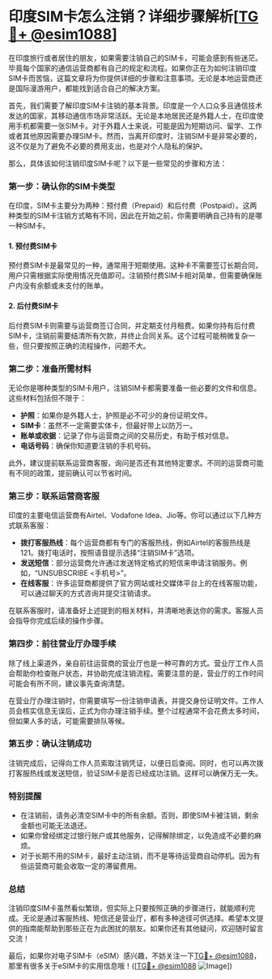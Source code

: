 # 印度SIM卡怎么注销？详细步骤解析[[TG💪+ @esim1088](https://t.me/s/esim1088)]

在印度旅行或者居住的朋友，如果需要注销自己的SIM卡，可能会感到有些迷茫。毕竟每个国家的通信运营商都有自己的规定和流程。如果你正在为如何注销印度SIM卡而苦恼，这篇文章将为你提供详细的步骤和注意事项。无论是本地运营商还是国际漫游用户，都能找到适合自己的解决方案。

首先，我们需要了解印度SIM卡注销的基本背景。印度是一个人口众多且通信技术发达的国家，其移动通信市场非常活跃。无论是本地居民还是外籍人士，在印度使用手机都需要一张SIM卡。对于外籍人士来说，可能是因为短期访问、留学、工作或者其他原因需要办理SIM卡。然而，当离开印度时，注销SIM卡是非常必要的，这不仅是为了避免不必要的费用支出，也是对个人隐私的保护。

那么，具体该如何注销印度SIM卡呢？以下是一些常见的步骤和方法：

### **第一步：确认你的SIM卡类型**
在印度，SIM卡主要分为两种：预付费（Prepaid）和后付费（Postpaid）。这两种类型的SIM卡注销方式略有不同，因此在开始之前，你需要明确自己持有的是哪一种SIM卡。

#### **1. 预付费SIM卡**
预付费SIM卡是最常见的一种，通常用于短期使用。这种卡不需要签订长期合同，用户只需根据实际使用情况充值即可。注销预付费SIM卡相对简单，但需要确保账户内没有余额或未支付的账单。

#### **2. 后付费SIM卡**
后付费SIM卡则需要与运营商签订合同，并定期支付月租费。如果你持有后付费SIM卡，注销前需要结清所有欠款，并终止合同关系。这个过程可能稍微复杂一些，但只要按照正确的流程操作，问题不大。

### **第二步：准备所需材料**
无论你是哪种类型的SIM卡用户，注销SIM卡都需要准备一些必要的文件和信息。这些材料包括但不限于：

- **护照**：如果你是外籍人士，护照是必不可少的身份证明文件。
- **SIM卡**：虽然不一定需要实体卡，但最好带上以防万一。
- **账单或收据**：记录了你与运营商之间的交易历史，有助于核对信息。
- **电话号码**：确保你知道要注销的手机号码。

此外，建议提前联系运营商客服，询问是否还有其他特定要求。不同的运营商可能有不同的政策，提前确认可以节省时间。

### **第三步：联系运营商客服**
印度的主要电信运营商有Airtel、Vodafone Idea、Jio等。你可以通过以下几种方式联系客服：

- **拨打客服热线**：每个运营商都有专门的客服热线，例如Airtel的客服热线是121。拨打电话时，按照语音提示选择“注销SIM卡”选项。
- **发送短信**：部分运营商允许通过发送特定格式的短信来申请注销服务。例如，“UNSUBSCRIBE <手机号>”。
- **在线客服**：许多运营商都提供了官方网站或社交媒体平台上的在线客服功能，可以通过聊天的方式咨询并提交注销请求。

在联系客服时，请准备好上述提到的相关材料，并清晰地表达你的需求。客服人员会指导你完成后续的操作步骤。

### **第四步：前往营业厅办理手续**
除了线上渠道外，亲自前往运营商的营业厅也是一种可靠的方式。营业厅工作人员会帮助你检查账户状态，并协助完成注销流程。需要注意的是，营业厅的工作时间可能会有所不同，建议事先查询清楚。

在营业厅办理注销时，你需要填写一份注销申请表，并提交身份证明文件。工作人员会核实信息无误后，正式为你办理注销手续。整个过程通常不会花费太多时间，但如果人多的话，可能需要排队等候。

### **第五步：确认注销成功**
注销完成后，记得向工作人员索取注销凭证，以便日后查阅。同时，也可以再次拨打客服热线或发送短信，验证SIM卡是否已经成功注销。这样可以确保万无一失。

### **特别提醒**
- 在注销前，请务必清空SIM卡中的所有余额。否则，即使SIM卡被注销，剩余金额也可能无法退还。
- 如果你曾经绑定过银行账户或其他服务，记得解除绑定，以免造成不必要的麻烦。
- 对于长期不用的SIM卡，最好主动注销，而不是等待运营商自动停机。因为有些运营商可能会收取一定的滞留费用。

### **总结**
注销印度SIM卡虽然看似繁琐，但实际上只要按照正确的步骤进行，就能顺利完成。无论是通过客服热线、短信还是营业厅，都有多种途径可供选择。希望本文提供的指南能帮助到那些正在为此困扰的朋友。如果你还有其他疑问，欢迎随时留言交流！

最后，如果你对电子SIM卡（eSIM）感兴趣，不妨关注一下[TG💪+ @esim1088](https://t.me/s/esim1088)，那里有很多关于eSIM卡的实用信息哦！([[TG💪+ @esim1088](https://t.me/s/esim1088) ![Image](https://i.postimg.cc/4NQfJmqS/Snipaste-2025-05-13-00-14-12.png)])